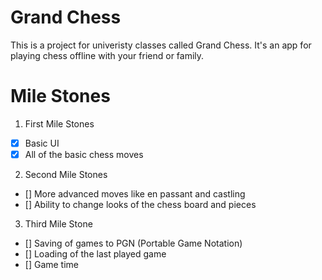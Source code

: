 # Grand Chess

This is a project for univeristy classes called Grand Chess. It's an app for playing chess offline with your friend or family.

# Mile Stones

1. First Mile Stones

 - [X] Basic UI
 - [X] All of the basic chess moves

2. Second Mile Stones

 - [] More advanced moves like en passant and castling
 - [] Ability to change looks of the chess board and pieces

3. Third Mile Stone

 - [] Saving of games to PGN (Portable Game Notation)
 - [] Loading of the last played game
 - [] Game time
